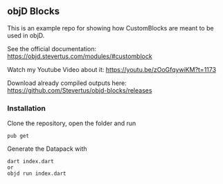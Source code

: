 ## objD Blocks

This is an example repo for showing how CustomBlocks are meant to be used in objD.

See the official documentation: https://objd.stevertus.com/modules/#customblock

Watch my Youtube Video about it: https://youtu.be/zOoGfqywiKM?t=1173

Download already compiled outputs here: https://github.com/Stevertus/objd-blocks/releases

### Installation

Clone the repository, open the folder and run

```
pub get
```

Generate the Datapack with

```
dart index.dart
or
objd run index.dart
```
